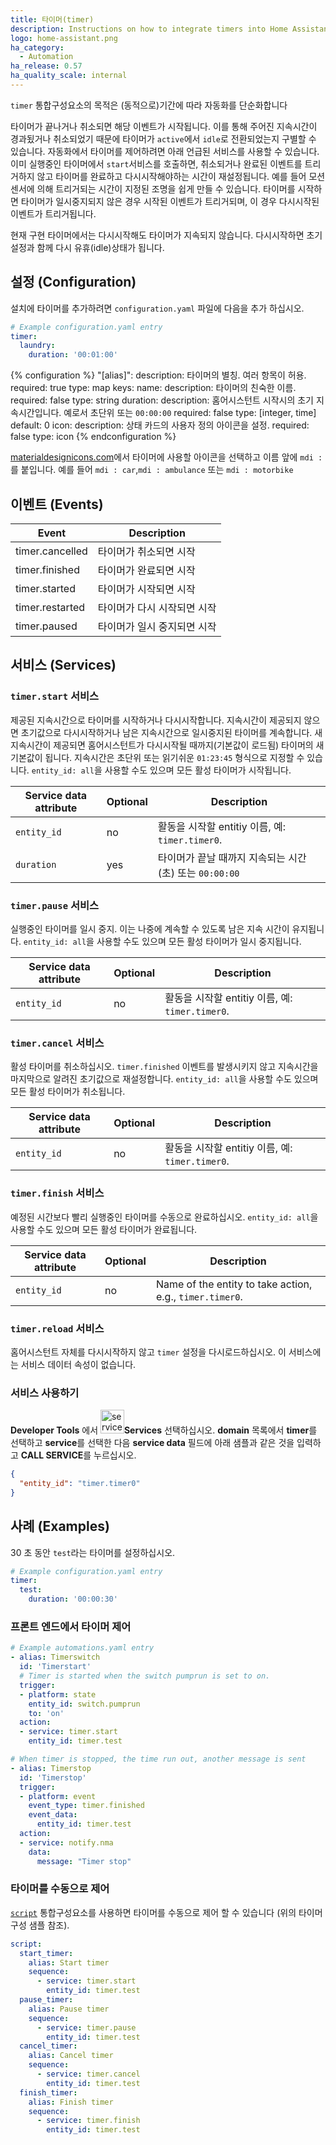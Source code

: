 ```yaml
---
title: 타이머(timer)
description: Instructions on how to integrate timers into Home Assistant.
logo: home-assistant.png
ha_category:
  - Automation
ha_release: 0.57
ha_quality_scale: internal
---
```


`timer` 통합구성요소의 목적은 (동적으로)기간에 따라 자동화를 단순화합니다

타이머가 끝나거나 취소되면 해당 이벤트가 시작됩니다. 이를 통해 주어진 지속시간이 경과됬거나 취소되었기 때문에 타이머가 `active`에서 `idle`로 전환되었는지 구별할 수 있습니다. 자동화에서 타이머를 제어하려면 아래 언급된 서비스를 사용할 수 있습니다. 이미 실행중인 타이머에서 `start`서비스를 호출하면, 취소되거나 완료된 이벤트를 트리거하지 않고 타이머를 완료하고 다시시작해야하는 시간이 재설정됩니다. 예를 들어 모션센서에 의해 트리거되는 시간이 지정된 조명을 쉽게 만들 수 있습니다. 타이머를 시작하면 타이머가 일시중지되지 않은 경우 시작된 이벤트가 트리거되며, 이 경우 다시시작된 이벤트가 트리거됩니다.

<div class='note warning'>
  현재 구현 타이머에서는 다시시작해도 타이머가 지속되지 않습니다. 다시시작하면 초기설정과 함께 다시 유휴(idle)상태가 됩니다.
</div>

## 설정 (Configuration)

설치에 타이머를 추가하려면 `configuration.yaml` 파일에 다음을 추가 하십시오.

```yaml
# Example configuration.yaml entry
timer:
  laundry:
    duration: '00:01:00'
```

{% configuration %}
"[alias]":
  description: 타이머의 별칭. 여러 항목이 허용.
  required: true
  type: map
  keys:
    name:
      description: 타이머의 친숙한 이름.
      required: false
      type: string
    duration:
      description: 홈어시스턴트 시작시의 초기 지속시간입니다. 예로서 초단위 또는 `00:00:00`
      required: false
      type: [integer, time]
      default: 0
    icon:
      description: 상태 카드의 사용자 정의 아이콘을 설정.
      required: false
      type: icon
{% endconfiguration %}

[materialdesignicons.com](https://materialdesignicons.com/)에서 타이머에 사용할 아이콘을 선택하고 이름 앞에 `mdi :`를 붙입니다. 예를 들어 `mdi : car`,`mdi : ambulance` 또는 `mdi : motorbike`

## 이벤트 (Events)

|           Event | Description |
| --------------- | ----------- |
| timer.cancelled | 타이머가 취소되면 시작 |
| timer.finished | 타이머가 완료되면 시작 |
| timer.started | 타이머가 시작되면 시작|
| timer.restarted | 타이머가 다시 시작되면 시작 |
| timer.paused | 타이머가 일시 중지되면 시작 |

## 서비스 (Services)

### `timer.start` 서비스

제공된 지속시간으로 타이머를 시작하거나 다시시작합니다. 지속시간이 제공되지 않으면 초기값으로 다시시작하거나 남은 지속시간으로 일시중지된 타이머를 계속합니다. 새 지속시간이 제공되면 홈어시스턴트가 다시시작될 때까지(기본값이 로드됨) 타이머의 새 기본값이 됩니다. 지속시간은 초단위 또는 읽기쉬운 `01:23:45` 형식으로 지정할 수 있습니다. 
`entity_id: all`을 사용할 수도 있으며 모든 활성 타이머가 시작됩니다.

| Service data attribute | Optional | Description |
| ---------------------- | -------- | ----------- |
| `entity_id`            |      no  | 활동을 시작할 entitiy 이름, 예: `timer.timer0`. |
| `duration`             |      yes | 타이머가 끝날 때까지 지속되는 시간 (초) 또는 `00:00:00` |

### `timer.pause` 서비스

실행중인 타이머를 일시 중지. 이는 나중에 계속할 수 있도록 남은 지속 시간이 유지됩니다. `entity_id: all`을 사용할 수도 있으며 모든 활성 타이머가 일시 중지됩니다.

| Service data attribute | Optional | Description |
| ---------------------- | -------- | ----------- |
| `entity_id`            |      no  | 활동을 시작할 entitiy 이름, 예: `timer.timer0`. |

### `timer.cancel` 서비스

활성 타이머를 취소하십시오. `timer.finished` 이벤트를 발생시키지 않고 지속시간을 마지막으로 알려진 초기값으로 재설정합니다. `entity_id: all`을 사용할 수도 있으며 모든 활성 타이머가 취소됩니다.

| Service data attribute | Optional | Description |
| ---------------------- | -------- | ----------- |
| `entity_id`            |      no  | 활동을 시작할 entitiy 이름, 예: `timer.timer0`. |

### `timer.finish` 서비스

예정된 시간보다 빨리 실행중인 타이머를 수동으로 완료하십시오. `entity_id: all`을 사용할 수도 있으며 모든 활성 타이머가 완료됩니다.

| Service data attribute | Optional | Description |
| ---------------------- | -------- | ----------- |
| `entity_id`            |      no  | Name of the entity to take action, e.g., `timer.timer0`. |

### `timer.reload` 서비스

홈어시스턴트 자체를 다시시작하지 않고 `timer` 설정을 다시로드하십시오. 이 서비스에는 서비스 데이터 속성이 없습니다.

### 서비스 사용하기 

**Developer Tools** 에서 <img src='/images/screenshots/developer-tool-services-icon.png' alt='service developer tool icon' class="no-shadow" height="38" />**Services** 선택하십시오. **domain** 목록에서 **timer**를 선택하고 **service**를 선택한 다음 **service data** 필드에 아래 샘플과 같은 것을 입력하고 **CALL SERVICE**를 누르십시오.

```json
{
  "entity_id": "timer.timer0"
}
```

## 사례 (Examples)

30 초 동안 `test`라는 타이머를 설정하십시오.

```yaml
# Example configuration.yaml entry
timer:
  test:
    duration: '00:00:30'
```

### 프론트 엔드에서 타이머 제어 

```yaml
# Example automations.yaml entry
- alias: Timerswitch
  id: 'Timerstart'
  # Timer is started when the switch pumprun is set to on.
  trigger:
  - platform: state
    entity_id: switch.pumprun
    to: 'on'
  action:
  - service: timer.start
    entity_id: timer.test

# When timer is stopped, the time run out, another message is sent
- alias: Timerstop
  id: 'Timerstop'
  trigger:
  - platform: event
    event_type: timer.finished
    event_data:
      entity_id: timer.test
  action:
  - service: notify.nma
    data:
      message: "Timer stop"
```

### 타이머를 수동으로 제어

[`script`](/integrations/script/) 통합구성요소를 사용하면 타이머를 수동으로 제어 할 수 있습니다 (위의 타이머 구성 샘플 참조).

```yaml
script:
  start_timer:
    alias: Start timer
    sequence:
      - service: timer.start
        entity_id: timer.test
  pause_timer:
    alias: Pause timer
    sequence:
      - service: timer.pause
        entity_id: timer.test
  cancel_timer:
    alias: Cancel timer
    sequence:
      - service: timer.cancel
        entity_id: timer.test
  finish_timer:
    alias: Finish timer
    sequence:
      - service: timer.finish
        entity_id: timer.test
```
